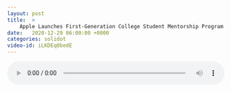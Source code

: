 ```yaml
---
layout: post
title:  >
    Apple Launches First-Generation College Student Mentorship Program
date:   2020-12-29 06:00:00 +0000
categories: solidot
video-id: iLKDEq0bedE
---
```


<audio src="/assets/b98058a406b932a27eda3705cab2da38.mp3" style="width: 100%;" controls></audio>

